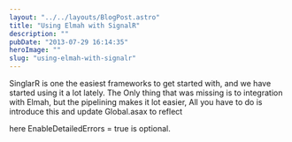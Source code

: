 ```yaml
---
layout: "../../layouts/BlogPost.astro"
title: "Using Elmah with SignalR"
description: ""
pubDate: "2013-07-29 16:14:35"
heroImage: ""
slug: "using-elmah-with-signalr"
---
```


SinglarR is one the easiest frameworks to get started with, and we have started using it a lot lately. The Only thing that was missing is to integration with Elmah, but the pipelining makes it lot easier, All you have to do is introduce this and update Global.asax to reflect
<script src="https://gist.github.com/nareshjois/6102729.js"></script>
here EnableDetailedErrors = true  is optional.
